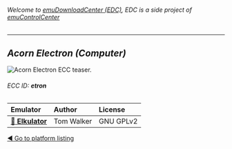 ###### Welcome to [emuDownloadCenter (EDC)](https://github.com/PhoenixInteractiveNL/emuDownloadCenter/wiki/), EDC is a side project of [emuControlCenter](https://github.com/PhoenixInteractiveNL/emuControlCenter/wiki/)
***
## _Acorn Electron (Computer)_
![](https://raw.githubusercontent.com/wiki/PhoenixInteractiveNL/emuDownloadCenter/images_platform/ecc_etron_teaser.png "Acorn Electron ECC teaser.")
###### ECC ID: **etron**

| Emulator   | Author      | License     |
|:-----------|:------------|:------------|
| [:file_folder: **Elkulator**](https://github.com/PhoenixInteractiveNL/emuDownloadCenter/wiki/Emulator-elkulator#menu) | Tom Walker | GNU GPLv2 |

[:arrow_backward: Go to platform listing](https://github.com/PhoenixInteractiveNL/emuDownloadCenter/wiki/EDC-Platform-List)
